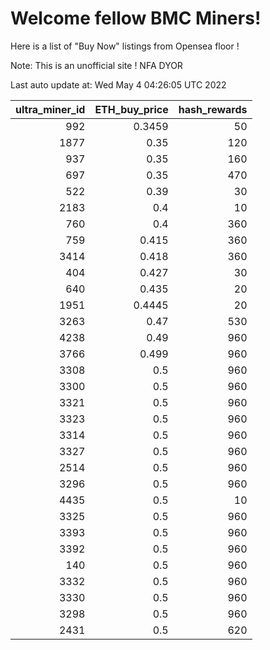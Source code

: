 # Welcome fellow BMC Miners!
Here is a list of "Buy Now" listings from Opensea floor !

Note: This is an unofficial site ! NFA DYOR


Last auto update at: Wed May  4 04:26:05 UTC 2022


|   ultra_miner_id |   ETH_buy_price |   hash_rewards |
|-----------------:|----------------:|---------------:|
|              992 |          0.3459 |             50 |
|             1877 |          0.35   |            120 |
|              937 |          0.35   |            160 |
|              697 |          0.35   |            470 |
|              522 |          0.39   |             30 |
|             2183 |          0.4    |             10 |
|              760 |          0.4    |            360 |
|              759 |          0.415  |            360 |
|             3414 |          0.418  |            360 |
|              404 |          0.427  |             30 |
|              640 |          0.435  |             20 |
|             1951 |          0.4445 |             20 |
|             3263 |          0.47   |            530 |
|             4238 |          0.49   |            960 |
|             3766 |          0.499  |            960 |
|             3308 |          0.5    |            960 |
|             3300 |          0.5    |            960 |
|             3321 |          0.5    |            960 |
|             3323 |          0.5    |            960 |
|             3314 |          0.5    |            960 |
|             3327 |          0.5    |            960 |
|             2514 |          0.5    |            960 |
|             3296 |          0.5    |            960 |
|             4435 |          0.5    |             10 |
|             3325 |          0.5    |            960 |
|             3393 |          0.5    |            960 |
|             3392 |          0.5    |            960 |
|              140 |          0.5    |            960 |
|             3332 |          0.5    |            960 |
|             3330 |          0.5    |            960 |
|             3298 |          0.5    |            960 |
|             2431 |          0.5    |            620 |